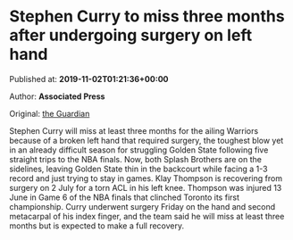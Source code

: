 
# Stephen Curry to miss three months after undergoing surgery on left hand

Published at: **2019-11-02T01:21:36+00:00**

Author: **Associated Press**

Original: [the Guardian](https://www.theguardian.com/sport/2019/nov/01/stephen-curry-surgery-prognosis-warriors-injury)

Stephen Curry will miss at least three months for the ailing Warriors because of a broken left hand that required surgery, the toughest blow yet in an already difficult season for struggling Golden State following five straight trips to the NBA finals.
Now, both Splash Brothers are on the sidelines, leaving Golden State thin in the backcourt while facing a 1-3 record and just trying to stay in games. Klay Thompson is recovering from surgery on 2 July for a torn ACL in his left knee. Thompson was injured 13 June in Game 6 of the NBA finals that clinched Toronto its first championship.
Curry underwent surgery Friday on the hand and second metacarpal of his index finger, and the team said he will miss at least three months but is expected to make a full recovery.
